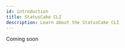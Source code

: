 ```yaml
---
id: introduction
title: StatusCake CLI
description: Learn about the StatusCake CLI
---
```


Coming soon

